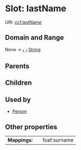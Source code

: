 
# Slot: lastName




URI: [ccf:lastName](http://purl.org/ccf/lastName)


## Domain and Range

None &#8594;  <sub>1..1</sub> [String](types/String.md)

## Parents


## Children


## Used by

 * [Person](Person.md)

## Other properties

|  |  |  |
| --- | --- | --- |
| **Mappings:** | | foaf:surname |

